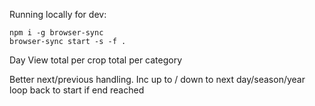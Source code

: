 Running locally for dev:
```
npm i -g browser-sync
browser-sync start -s -f .
```


Day View
total per crop
total per category

Better next/previous handling.
Inc up to / down to next day/season/year
loop back to start if end reached